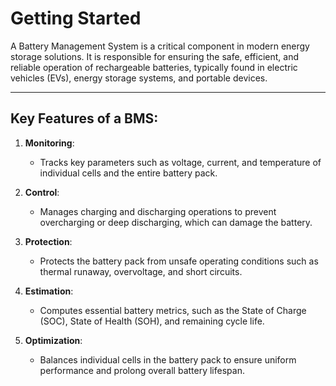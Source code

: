 # Getting Started

A Battery Management System is a critical component in modern energy storage solutions. It is responsible for ensuring the safe, efficient, and reliable operation of rechargeable batteries, typically found in electric vehicles (EVs), energy storage systems, and portable devices.

---

## Key Features of a BMS:
1. **Monitoring**:
   - Tracks key parameters such as voltage, current, and temperature of individual cells and the entire battery pack.
   
2. **Control**:
   - Manages charging and discharging operations to prevent overcharging or deep discharging, which can damage the battery.

3. **Protection**:
   - Protects the battery pack from unsafe operating conditions such as thermal runaway, overvoltage, and short circuits.

4. **Estimation**:
   - Computes essential battery metrics, such as the State of Charge (SOC), State of Health (SOH), and remaining cycle life.

5. **Optimization**:
   - Balances individual cells in the battery pack to ensure uniform performance and prolong overall battery lifespan.
